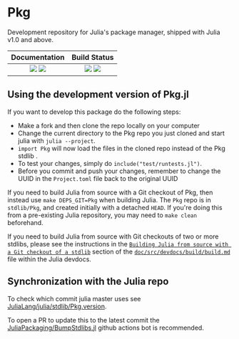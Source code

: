 # Pkg

Development repository for Julia's package manager,
shipped with Julia v1.0 and above.

| **Documentation**                                                 | **Build Status**                                                                                |
|:-----------------------------------------------------------------:|:-----------------------------------------------------------------------------------------------:|
| [![][docs-v1-img]][docs-v1-url] [![][docs-dev-img]][docs-dev-url] | [![][ci-img]][ci-url] [![][codecov-img]][codecov-url] |

## Using the development version of Pkg.jl

If you want to develop this package do the following steps:
- Make a fork and then clone the repo locally on your computer
- Change the current directory to the Pkg repo you just cloned and start julia with `julia --project`.
- `import Pkg` will now load the files in the cloned repo instead of the Pkg stdlib .
- To test your changes, simply do `include("test/runtests.jl")`.
- Before you commit and push your changes, remember to change the UUID in the `Project.toml` file back to the original UUID

If you need to build Julia from source with a Git checkout of Pkg, then instead use `make DEPS_GIT=Pkg` when building Julia. The `Pkg` repo is in `stdlib/Pkg`, and created initially with a detached `HEAD`. If you're doing this from a pre-existing Julia repository, you may need to `make clean` beforehand.

If you need to build Julia from source with Git checkouts of two or more stdlibs, please see the instructions in the [`Building Julia from source with a Git checkout of a stdlib`](https://github.com/JuliaLang/julia/blob/master/doc/src/devdocs/build/build.md#building-julia-from-source-with-a-git-checkout-of-a-stdlib) section of the [`doc/src/devdocs/build/build.md`](https://github.com/JuliaLang/julia/blob/master/doc/src/devdocs/build/build.md) file within the Julia devdocs.

## Synchronization with the Julia repo

To check which commit julia master uses see [JuliaLang/julia/stdlib/Pkg.version](https://github.com/JuliaLang/julia/blob/master/stdlib/Pkg.version).

To open a PR to update this to the latest commit the [JuliaPackaging/BumpStdlibs.jl](https://github.com/JuliaPackaging/BumpStdlibs.jl) github actions bot is recommended.

[docs-dev-img]: https://img.shields.io/badge/docs-dev-blue.svg
[docs-dev-url]: https://pkgdocs.julialang.org/dev/

[docs-v1-img]: https://img.shields.io/badge/docs-v1-blue.svg
[docs-v1-url]: https://pkgdocs.julialang.org/v1/

[ci-img]: https://github.com/JuliaLang/Pkg.jl/workflows/Run%20tests/badge.svg?branch=master
[ci-url]: https://github.com/JuliaLang/Pkg.jl/actions?query=workflow%3A%22Run+tests%22

[codecov-img]: https://codecov.io/gh/JuliaLang/Pkg.jl/branch/master/graph/badge.svg
[codecov-url]: https://codecov.io/gh/JuliaLang/Pkg.jl
